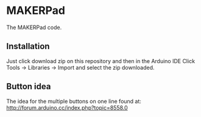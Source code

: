 # MAKERPad
The MAKERPad code.


## Installation

Just click download zip on this repository and then in the Arduino IDE Click Tools -> Libraries -> Import and select the zip downloaded.

## Button idea

The idea for the multiple buttons on one line found at: http://forum.arduino.cc/index.php?topic=8558.0
